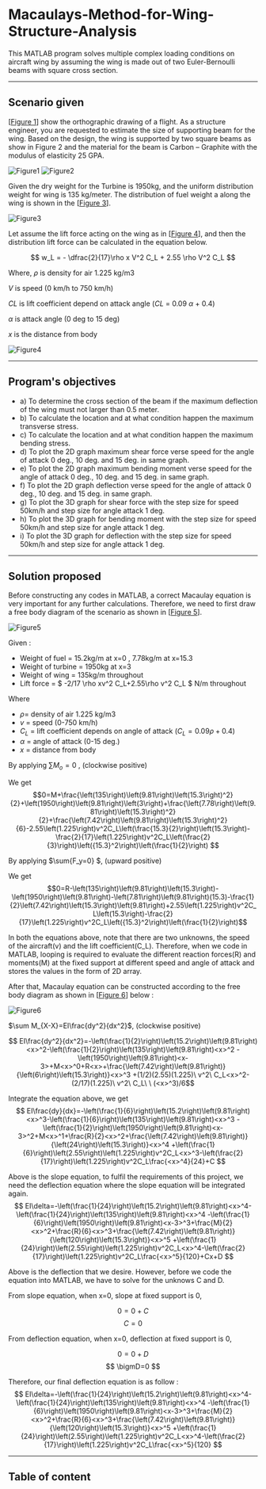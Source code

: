 # Macaulays-Method-for-Wing-Structure-Analysis

This MATLAB program solves multiple complex loading conditions on aircraft wing by assuming the wing is made out of two Euler-Bernoulli beams with square cross section.

--- 
## Scenario given
[[Figure 1](#figure1)] show the orthographic drawing of a flight. As a structure engineer, you are requested to estimate the size of supporting beam for the wing. Based on the design, the wing is supported by two square beams as show in Figure 2 and the material for the beam is Carbon – Graphite with the modulus of elasticity 25 GPA.

<a name="figure1"></a> ![Figure1](Figure1.png)
<a name="figure2"></a> ![Figure2](Figure2.png)

Given the dry weight for the Turbine is 1950kg, and the uniform distribution weight for wing is 135 kg/meter. The distribution of fuel weight a along the wing is shown in the [[Figure 3](#figure3)].

<a name="figure3"></a> ![Figure3](Figure3.png)

Let assume the lift force acting on the wing as in [[Figure 4](#figure4)], and then the distribution lift force can be calculated in the equation below.

$$ w_L = - \dfrac{2}{17}\rho x V^2 C_L + 2.55 \rho V^2 C_L  $$

Where,
$\rho$ is density for air 1.225 kg/m3

$V$ is speed (0 km/h to 750 km/h)

$CL$ is lift coefficient depend on attack angle ($CL$ = 0.09 $\alpha$ + 0.4)

$\alpha$ is attack angle (0 deg to 15 deg)

$x$ is the distance from body

<a name="figure4"></a> ![Figure4](Figure4.png)

--- 
## Program's objectives
* a)  To determine the cross section of the beam if the maximum deflection of the wing must not larger than 0.5 meter.
* b) To calculate the location and at what condition happen the maximum transverse stress.
* c) To calculate the location and at what condition happen the maximum bending stress.
* d) To plot the 2D graph maximum shear force verse speed for the angle of attack 0 deg., 10 deg. and 15 deg. in same graph.
* e) To plot the 2D graph maximum bending moment verse speed for the angle of attack 0 deg., 10 deg. and 15 deg. in same graph.
* f) To plot the 2D graph deflection verse speed for the angle of attack 0 deg., 10 deg. and 15 deg. in same graph.
* g) To plot the 3D graph for shear force with the step size for speed 50km/h and step size for angle attack 1 deg.
* h) To plot the 3D graph for bending moment with the step size for speed 50km/h and step size for angle attack 1 deg.
* i) To plot the 3D graph for deflection with the step size for speed 50km/h and step size for angle attack 1 deg.

--- 
## Solution proposed
Before constructing any codes in MATLAB, a correct Macaulay equation is very important for any further calculations. Therefore, we need to first draw a free body diagram of the scenario as shown in [[Figure 5](#figure5)].

<a name="figure5"></a> ![Figure5](Figure5.png)

Given :

- Weight of fuel = 15.2kg/m at x=0 , 7.78kg/m at x=15.3
- Weight of turbine = 1950kg at x=3
- Weight of wing = 135kg/m throughout 
- Lift force = $ -2/17 \rho xv^2 C_L+2.55\rho v^2 C_L $ N/m throughout

Where 
- $\rho$= density of air 1.225 kg/m3 
- $v$ = speed (0-750 km/h)
- $C_L$ = lift coefficient depends on angle of attack ($C_L=0.09\rho+0.4$)
- $\alpha$ = angle of attack (0-15 deg.)
- $x$ = distance from body

By applying $\sum{M_o=0}$ , (clockwise positive)

We get
$$0=M+\frac{\left(135\right)\left(9.81\right)\left(15.3\right)^2}{2}+\left(1950\right)\left(9.81\right)\left(3\right)+\frac{\left(7.78\right)\left(9.81\right)\left(15.3\right)^2}{2}+\frac{\left(7.42\right)\left(9.81\right)\left(15.3\right)^2}{6}-2.55\left(1.225\right)v^2C_L\left(\frac{15.3}{2}\right)\left(15.3\right)-\frac{2}{17}\left(1.225\right)v^2C_L\left(\frac{2}{3}\right)\left({15.3}^2\right)\left(\frac{1}{2}\right) $$

By applying $\sum{F_y=0} $, (upward positive)

We get
$$0=R-\left(135\right)\left(9.81\right)\left(15.3\right)-\left(1950\right)\left(9.81\right)-\left(7.81\right)\left(9.81\right)(15.3)-\frac{1}{2}\left(7.42\right)\left(15.3\right)\left(9.81\right)+2.55\left(1.225\right)v^2C_L\left(15.3\right)-\frac{2}{17}\left(1.225\right)v^2C_L\left({15.3}^2\right)\left(\frac{1}{2}\right)$$

In both the equations above, note that there are two unknowns, the speed of the aircraft(v) and the lift coefficient(C_L). Therefore, when we code in MATLAB, looping is required to evaluate the different reaction forces(R) and moments(M) at the fixed support at different speed and angle of attack and stores the values in the form of 2D array.

After that, Macaulay equation can be constructed according to the free body diagram as shown in [[Figure 6](#figure6)] below :

<a name="figure6"></a> ![Figure6](Figure6.png)

$\sum M_{X-X}=EI\frac{dy^2}{dx^2}$, (clockwise positive)
```math
 EI\frac{dy^2}{dx^2}=-\left(\frac{1}{2}\right)\left(15.2\right)\left(9.81\right)<x>^2-\left(\frac{1}{2}\right)\left(135\right)\left(9.81\right)<x>^2 -\left(1950\right)\left(9.81\right)<x-3>+M<x>^0+R<x>+\frac{\left(7.42\right)\left(9.81\right)}{\left(6\right)\left(15.3\right)}<x>^3 +(1/2)(2.55)(1.225)\ v^2\ C_L<x>^2-(2/17)(1.225)\ v^2\ C_L\ \ (<x>^3)/6
 ```

Integrate the equation above, we get
$$ EI\frac{dy}{dx}=-\left(\frac{1}{6}\right)\left(15.2\right)\left(9.81\right)<x>^3-\left(\frac{1}{6}\right)\left(135\right)\left(9.81\right)<x>^3 -\left(\frac{1}{2}\right)\left(1950\right)\left(9.81\right)<x-3>^2+M<x>^1+\frac{R}{2}<x>^2+\frac{\left(7.42\right)\left(9.81\right)}{\left(24\right)\left(15.3\right)}<x>^4 +\left(\frac{1}{6}\right)\left(2.55\right)\left(1.225\right)v^2C_L<x>^3-\left(\frac{2}{17}\right)\left(1.225\right)v^2C_L\frac{<x>^4}{24}+C $$

Above is the slope equation, to fulfil the requirements of this project, we need the deflection equation where the slope equation will be integrated again.
$$ EI\delta=-\left(\frac{1}{24}\right)\left(15.2\right)\left(9.81\right)<x>^4-\left(\frac{1}{24}\right)\left(135\right)\left(9.81\right)<x>^4 -\left(\frac{1}{6}\right)\left(1950\right)\left(9.81\right)<x-3>^3+\frac{M}{2}<x>^2+\frac{R}{6}<x>^3+\frac{\left(7.42\right)\left(9.81\right)}{\left(120\right)\left(15.3\right)}<x>^5 +\left(\frac{1}{24}\right)\left(2.55\right)\left(1.225\right)v^2C_L<x>^4-\left(\frac{2}{17}\right)\left(1.225\right)v^2C_L\frac{<x>^5}{120}+Cx+D $$

Above is the deflection that we desire. However, before we code the equation into MATLAB, we have to solve for the unknows C and D.

From slope equation, when x=0, slope at fixed support is 0,

$$ 0=0+C $$
$$ C=0 $$

From deflection equation, when x=0, deflection at fixed support is 0,

$$ 0=0+D $$
$$ \bigmD=0 $$

Therefore, our final deflection equation is as follow : 
$$ EI\delta=-\left(\frac{1}{24}\right)\left(15.2\right)\left(9.81\right)<x>^4-\left(\frac{1}{24}\right)\left(135\right)\left(9.81\right)<x>^4 -\left(\frac{1}{6}\right)\left(1950\right)\left(9.81\right)<x-3>^3+\frac{M}{2}<x>^2+\frac{R}{6}<x>^3+\frac{\left(7.42\right)\left(9.81\right)}{\left(120\right)\left(15.3\right)}<x>^5 +\left(\frac{1}{24}\right)\left(2.55\right)\left(1.225\right)v^2C_L<x>^4-\left(\frac{2}{17}\right)\left(1.225\right)v^2C_L\frac{<x>^5}{120} $$




--- 
## Table of content


